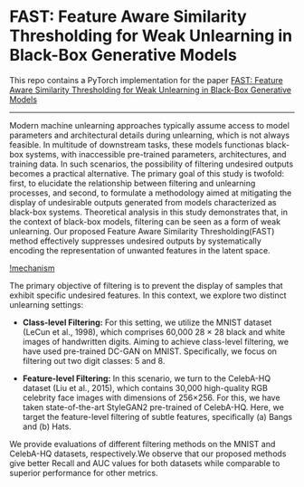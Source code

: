 # FAST: Feature Aware Similarity Thresholding for Weak Unlearning in Black-Box Generative Models

This repo contains a PyTorch implementation for the paper [FAST: Feature Aware Similarity Thresholding for Weak Unlearning in Black-Box Generative Models]()

--------------------

Modern machine unlearning approaches typically assume access to model parameters and architectural details during unlearning, which is not always feasible. In multitude of downstream tasks, these models functionas black-box systems, with inaccessible pre-trained parameters, architectures, and training data. In such scenarios, the possibility of filtering undesired outputs becomes a practical alternative. The primary goal of this study is twofold: first, to elucidate the relationship between filtering and unlearning processes, and second, to formulate a methodology aimed at mitigating the display of undesirable outputs generated from models characterized as black-box systems.  Theoretical analysis in this study demonstrates that, in the context of black-box models, filtering can be seen as a form of weak unlearning. Our proposed Feature Aware Similarity Thresholding(FAST) method effectively suppresses undesired outputs by systematically encoding the representation of unwanted features in the latent space.

[!mechanism](blocking.png)


The primary objective of filtering is to prevent the display of samples that exhibit specific undesired features. In this context, we explore two distinct unlearning settings:

- **Class-level Filtering:** For this setting, we utilize the MNIST dataset (LeCun et al., 1998), which comprises 60,000 28 × 28 black and white images of handwritten digits. Aiming to achieve class-level filtering,  we have used pre-trained DC-GAN on MNIST. Specifically, we focus on filtering out two digit classes: 5 and 8.

- **Feature-level Filtering:** In this scenario, we turn to the CelebA-HQ dataset (Liu et al., 2015), which contains 30,000 high-quality RGB celebrity face images with dimensions of 256×256. For this, we have taken state-of-the-art StyleGAN2 pre-trained of CelebA-HQ. Here, we target the feature-level filtering of subtle features, specifically (a) Bangs and (b) Hats.


We provide evaluations of different filtering methods on the MNIST and CelebA-HQ datasets, respectively.We observe that our proposed methods give better Recall and AUC values for both datasets while comparable to superior performance for other metrics.
